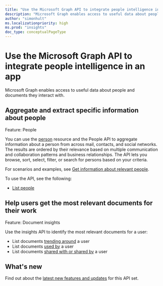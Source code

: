 ```yaml
---
title: "Use the Microsoft Graph API to integrate people intelligence in an app"
description: "Microsoft Graph enables access to useful data about people and documents they interact with."
author: "simonhult"
ms.localizationpriority: high
ms.prod: "insights"
doc_type: conceptualPageType
---
```


# Use the Microsoft Graph API to integrate people intelligence in an app

Microsoft Graph enables access to useful data about people and documents they interact with.

## Aggregate and extract specific information about people

Feature: People

You can use the [person](../resources/person.md) resource and the People API to aggregate information
about a person from across mail, contacts, and social networks. The results are ordered by their
relevance based on multiple communication and collaboration patterns and business relationships. The API
lets you browse, sort, select, filter, or search for persons based on your criteria.

For scenarios and examples, see [Get information about relevant people](/graph/people-example).

To use the API, see the following:

- [List people](../api/user-list-people.md)


## Help users get the most relevant documents for their work

Feature: Document insights

Use the insights API to identify the most relevant documents for a user:

- List documents [trending around](../api/insights-list-trending.md) a user
- List documents [used by](../api/insights-list-used.md) a user
- List documents [shared with or shared by](../api/insights-list-shared.md) a user

## What's new
Find out about the [latest new features and updates](/graph/whats-new-overview) for this API set.
